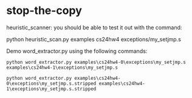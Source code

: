stop-the-copy
=============
heuristic_scanner:
  you should be able to test it out with the command:

  python heuristic_scan.py examples cs24hw4 exceptions/my_setjmp.s

Demo word_extractor.py using the following commands:

    python word_extractor.py examples\cs24hw4-0\exceptions\my_setjmp.s examples\cs24hw4-1\exceptions\my_setjmp.s

    python word_extractor.py examples\cs24hw4-0\exceptions\my_setjmp.s.stripped examples\cs24hw4-1\exceptions\my_setjmp.s.stripped